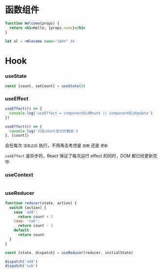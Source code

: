 # 函数组件

```jsx
function Welcome(props) {
  return <h1>Hello, {props.name}</h1>
}

let el = <Wlecome name="John" />
```

# Hook

### useState

```jsx
const [count, setCount] = useState(0)
```

### useEffect

```jsx
useEffect(() => {
  console.log('useEffect = componentDidMount || componentDidUpdate')
})

useEffect(() => {
  console.log('只在count变化时触发')
}, [count])
```

会在每次 `渲染之后` 执行，不用再去考虑是 `挂载` 还是 `更新`

`useEffect` 是异步的，React 保证了每次运行 effect 的同时，DOM 都已经更新完毕

### useContext

```jsx

```

### useReducer

```jsx
function reducer(state, action) {
  switch (action) {
    case 'add':
      return count + 1
    case: 'sub':
      return count - 1
    default:
      return count
  }
}

const [state, dispatch] = useReducer(reducer, initialState)

dispatch('add')
dispatch('sub')
```
